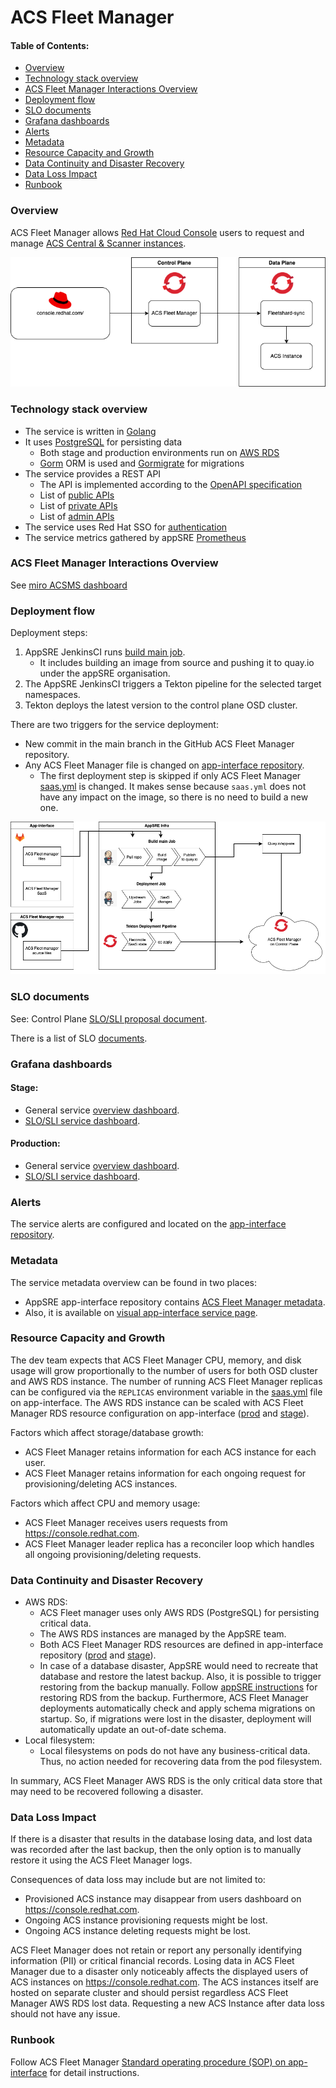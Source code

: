 # ACS Fleet Manager


#### Table of Contents:
- [Overview](#overview)
- [Technology stack overview](#technology-stack-overview)
- [ACS Fleet Manager Interactions Overview](#acs-fleet-manager-interactions-overview)
- [Deployment flow](#deployment-flow)
- [SLO documents](#slo-documents)
- [Grafana dashboards](#grafana-dashboards)
- [Alerts](#alerts)
- [Metadata](#metadata)
- [Resource Capacity and Growth](#resource-capacity-and-growth)
- [Data Continuity and Disaster Recovery](#data-continuity-and-disaster-recovery)
- [Data Loss Impact](#data-loss-impact)
- [Runbook](#runbook)


### Overview

ACS Fleet Manager allows [Red Hat Cloud Console](https://console.redhat.com/) users to request and manage [ACS Central & Scanner instances](https://github.com/stackrox/stackrox).

![high level overview](./images/high_level_overview.png "High level overview diagram")


### Technology stack overview

- The service is written in [Golang](https://go.dev/)
- It uses [PostgreSQL](https://www.postgresql.org/) for persisting data
  - Both stage and production environments run on [AWS RDS](https://aws.amazon.com/rds/?trk=4bfa3aee-a8ec-4199-b4d6-a92630a09e06&sc_channel=ps&s_kwcid=AL!4422!3!548987291221!e!!g!!amazon%20relational%20database&ef_id=EAIaIQobChMIjYmG49rr-QIVzIxoCR1o2gJ7EAAYASABEgKoKfD_BwE:G:s&s_kwcid=AL!4422!3!548987291221!e!!g!!amazon%20relational%20database)
  - [Gorm](https://gorm.io/index.html) ORM is used and [Gormigrate](https://github.com/go-gormigrate/gormigrate) for migrations
- The service provides a REST API
  - The API is implemented according to the [OpenAPI specification](https://gitlab.cee.redhat.com/service/web-rca/-/blob/main/openapi/openapi.yaml)
  - List of [public APIs](https://github.com/stackrox/acs-fleet-manager/blob/main/openapi/fleet-manager.yaml)
  - List of [private APIs](https://github.com/stackrox/acs-fleet-manager/blob/main/openapi/fleet-manager-private.yaml)
  - List of [admin APIs](https://github.com/stackrox/acs-fleet-manager/blob/main/openapi/fleet-manager-private-admin.yaml)
- The service uses Red Hat SSO for [authentication](https://github.com/stackrox/acs-fleet-manager/blob/main/docs/auth/jwt-claims.md)
- The service metrics gathered by appSRE [Prometheus](https://prometheus.io/)


### ACS Fleet Manager Interactions Overview

See [miro ACSMS dashboard](https://miro.com/app/board/uXjVOh7XtrE=/)

### Deployment flow

Deployment steps:
1. AppSRE JenkinsCI runs [build main job](https://ci.ext.devshift.net/job/stackrox-acs-fleet-manager-gh-build-main/).
   - It includes building an image from source and pushing it to quay.io under the appSRE organisation.
2. The AppSRE JenkinsCI triggers a Tekton pipeline for the selected target namespaces.
3. Tekton deploys the latest version to the control plane OSD cluster.

There are two triggers for the service deployment:
- New commit in the main branch in the GitHub ACS Fleet Manager repository.
- Any ACS Fleet Manager file is changed on [app-interface repository](https://gitlab.cee.redhat.com/service/app-interface).
  - The first deployment step is skipped if only ACS Fleet Manager [saas.yml](https://gitlab.cee.redhat.com/service/app-interface/-/blob/master/data/services/acs-fleet-manager/cicd/saas.yaml) is changed.
    It makes sense because `saas.yml` does not have any impact on the image, so there is no need to build a new one.

![deployment flow](./images/deployment_flow.png "Deployment flow diagram")


### SLO documents

See: Control Plane [SLO/SLI proposal document](https://docs.google.com/document/d/1P4zgZ1IYFD_wgYYfaT-AAQMe6afOVbt3YxORmNk7Bu4).

There is a list of SLO [documents](https://gitlab.cee.redhat.com/service/app-interface/-/tree/master/docs/acs-fleet-manager/slos).


### Grafana dashboards

#### Stage:
- General service [overview dashboard](https://grafana.stage.devshift.net/d/D1C839d82/acs-fleet-manager?orgId=1).
- [SLO/SLI service dashboard](https://grafana.stage.devshift.net/d/T2kek3H9a/acs-fleet-manager-slos?orgId=1).

#### Production:
- General service [overview dashboard](https://grafana.app-sre.devshift.net/d/D1C839d82/acs-fleet-manager?search=open).
- [SLO/SLI service dashboard](https://grafana.app-sre.devshift.net/d/T2kek3H9a/acs-fleet-manager-slos?orgId=1).


### Alerts

The service alerts are configured and located on the [app-interface repository](https://gitlab.cee.redhat.com/service/app-interface/-/blob/master/resources/observability/prometheusrules/acs-fleet-manager-stage.prometheusrules.yaml).


### Metadata

The service metadata overview can be found in two places:
- AppSRE app-interface repository contains [ACS Fleet Manager metadata](https://gitlab.cee.redhat.com/service/app-interface/-/blob/master/data/services/acs-fleet-manager/app.yml).
- Also, it is available on [visual app-interface service page](https://visual-app-interface.devshift.net/services#/services/acs-fleet-manager/app.yml).


### Resource Capacity and Growth

The dev team expects that ACS Fleet Manager CPU, memory, and disk usage will grow proportionally to the number of users
for both OSD cluster and AWS RDS instance.
The number of running ACS Fleet Manager replicas can be configured via the `REPLICAS` environment variable in the [saas.yml](https://gitlab.cee.redhat.com/service/app-interface/-/blob/master/data/services/acs-fleet-manager/cicd/saas.yaml) file on app-interface.
The AWS RDS instance can be scaled with ACS Fleet Manager RDS resource configuration on app-interface
([prod](https://gitlab.cee.redhat.com/service/app-interface/-/blob/master/resources/terraform/resources/acs-fleet-manager/production/rds-pg14.yml)
and [stage](https://gitlab.cee.redhat.com/service/app-interface/-/blob/master/resources/terraform/resources/acs-fleet-manager/staging/rds-pg14.yml)).

Factors which affect storage/database growth:
- ACS Fleet Manager retains information for each ACS instance for each user.
- ACS Fleet Manager retains information for each ongoing request for provisioning/deleting ACS instances.

Factors which affect CPU and memory usage:
- ACS Fleet Manager receives users requests from https://console.redhat.com.
- ACS Fleet Manager leader replica has a reconciler loop which handles all ongoing provisioning/deleting requests.


### Data Continuity and Disaster Recovery

- AWS RDS:
  - ACS Fleet manager uses only AWS RDS (PostgreSQL) for persisting critical data.
  - The AWS RDS instances are managed by the AppSRE team.
  - Both ACS Fleet Manager RDS resources are defined in app-interface repository ([prod](https://gitlab.cee.redhat.com/service/app-interface/-/blob/master/resources/terraform/resources/acs-fleet-manager/production/rds-pg14.yml)
    and [stage](https://gitlab.cee.redhat.com/service/app-interface/-/blob/master/resources/terraform/resources/acs-fleet-manager/staging/rds-pg14.yml)).
  - In case of a database disaster, AppSRE would need to recreate that database and restore the latest backup.
    Also, it is possible to trigger restoring from the backup manually.
    Follow [appSRE instructions](https://gitlab.cee.redhat.com/service/app-interface#restoring-rds-databases-from-backups) for restoring RDS from the backup.
    Furthermore, ACS Fleet Manager deployments automatically check and apply schema migrations on startup.
    So, if migrations were lost in the disaster, deployment will automatically update an out-of-date schema.
- Local filesystem:
  - Local filesystems on pods do not have any business-critical data.
    Thus, no action needed for recovering data from the pod filesystem.

In summary, ACS Fleet Manager AWS RDS is the only critical data store that may need to be recovered following a disaster.


### Data Loss Impact

If there is a disaster that results in the database losing data, and lost data was recorded after the last backup, then the only option is to manually restore it using the ACS Fleet Manager logs.

Consequences of data loss may include but are not limited to:
- Provisioned ACS instance may disappear from users dashboard on https://console.redhat.com.
- Ongoing ACS instance provisioning requests might be lost.
- Ongoing ACS instance deleting requests might be lost.

ACS Fleet Manager does not retain or report any personally identifying information (PII) or critical financial records.
Losing data in ACS Fleet Manager due to a disaster only noticeably affects the displayed users of ACS instances on https://console.redhat.com.
The ACS instances itself are hosted on separate cluster and should persist regardless ACS Fleet Manager AWS RDS lost data.
Requesting a new ACS Instance after data loss should not have any issue.


### Runbook

Follow ACS Fleet Manager [Standard operating procedure (SOP) on app-interface](https://gitlab.cee.redhat.com/service/app-interface/-/tree/master/docs/acs-fleet-manager/sop)
for detail instructions.
